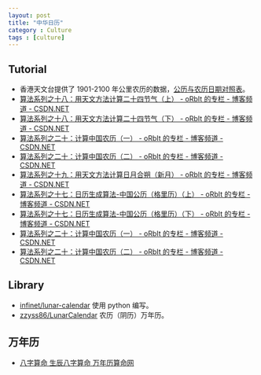 ```yaml
---
layout: post
title: "中华日历"
category : Culture
tags : [culture]
---
```


## Tutorial

- 香港天文台提供了 1901-2100 年公里农历的数据，[公历与农历日期对照表](http://gb.weather.gov.hk/gts/time/conversionc.htm)。
- [算法系列之十八：用天文方法计算二十四节气（上） - oRbIt 的专栏 - 博客频道 - CSDN.NET](http://blog.csdn.net/orbit/article/details/7910220)
- [算法系列之十八：用天文方法计算二十四节气（下） - oRbIt 的专栏 - 博客频道 - CSDN.NET](http://blog.csdn.net/orbit/article/details/7944248)
- [算法系列之二十：计算中国农历（一） - oRbIt 的专栏 - 博客频道 - CSDN.NET](http://blog.csdn.net/orbit/article/details/9210413)
- [算法系列之二十：计算中国农历（二） - oRbIt 的专栏 - 博客频道 - CSDN.NET](http://blog.csdn.net/orbit/article/details/9337377)
- [算法系列之十九：用天文方法计算日月合朔（新月） - oRbIt 的专栏 - 博客频道 - CSDN.NET](http://blog.csdn.net/orbit/article/details/8223751)
- [算法系列之十七：日历生成算法-中国公历（格里历）（上） - oRbIt 的专栏 - 博客频道 - CSDN.NET](http://blog.csdn.net/orbit/article/details/7749723)
- [算法系列之十七：日历生成算法-中国公历（格里历）（下） - oRbIt 的专栏 - 博客频道 - CSDN.NET](http://blog.csdn.net/orbit/article/details/7825004)
- [算法系列之二十：计算中国农历（一） - oRbIt 的专栏 - 博客频道 - CSDN.NET](http://blog.csdn.net/orbit/article/details/9210413)
- [算法系列之二十：计算中国农历（二） - oRbIt 的专栏 - 博客频道 - CSDN.NET](http://blog.csdn.net/orbit/article/details/9337377)

## Library

- [infinet/lunar-calendar](https://github.com/infinet/lunar-calendar) 使用 python 编写。
- [zzyss86/LunarCalendar](https://github.com/zzyss86/LunarCalendar) 农历（阴历）万年历。

## 万年历

- [八字算命 生辰八字算命 万年历算命网](http://www.wannianli.net/suanming/bazisuanming.html)

